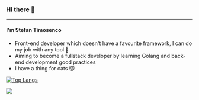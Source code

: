 ### Hi there 👋
<hr/>

#### I'm Stefan Timosenco
- Front-end developer which doesn't have a favourite framework, I can do my job with any tool 🔨
- Aiming to become a fullstack developer by learning Golang and back-end development good practices 
- I have a thing for cats 🐱

[![Top Langs](https://github-readme-stats.vercel.app/api/top-langs/?username=st3fun1&layout=compact)](https://github.com/anuraghazra/github-readme-stats)


![](https://komarev.com/ghpvc/?username=st3fun1&label=PROFILE+VIEWS)


